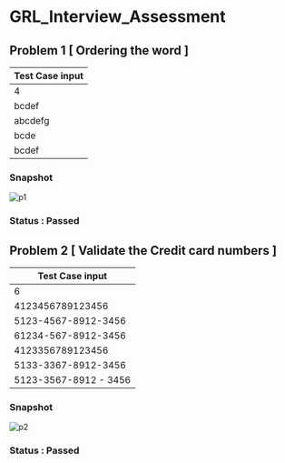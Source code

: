 # GRL_Interview_Assessment
## Problem 1 [ Ordering the word ]

| Test Case input |
|---------|
| 4       |
| bcdef   |
| abcdefg |
| bcde    |
| bcdef   |

### Snapshot
![p1](https://github.com/user-attachments/assets/a0d667f0-79cf-4576-acbb-85de63694f66)

### Status : Passed

## Problem 2 [ Validate the Credit card numbers ]

| Test Case input |
|---------|
| 6       |
| 4123456789123456      |
| 5123-4567-8912-3456   |
| 61234-567-8912-3456   |
| 4123356789123456      |
| 5133-3367-8912-3456   |
| 5123-3567-8912 - 3456 |

### Snapshot
![p2](https://github.com/user-attachments/assets/3858879b-4e5c-4dec-945a-43bb78e1817b)

### Status : Passed

